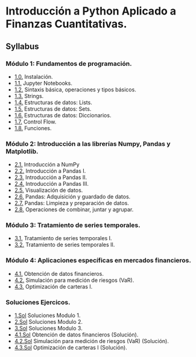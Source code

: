 # Introducción a Python Aplicado a Finanzas Cuantitativas.

## Syllabus
### Módulo 1: Fundamentos de programación.
* [1.0.](module_1/1_00.ipynb) Instalación.
* [1.1.](module_1/1_01.ipynb) Jupyter Notebooks.
* [1.2.](module_1/1_02.ipynb) Sintaxis básica, operaciones y tipos básicos.
* [1.3.](module_1/1_03.ipynb) Strings.
* [1.4.](module_1/1_04.ipynb) Estructuras de datos: Lists.
* [1.5.](module_1/1_05.ipynb) Estructuras de datos: Sets.
* [1.6.](module_1/1_06.ipynb) Estructuras de datos: Diccionarios.
* [1.7.](module_1/1_07.ipynb) Control Flow.
* [1.8.](module_1/1_08.ipynb) Funciones.


### Módulo 2: Introducción a las librerías Numpy, Pandas y Matplotlib.
* [2.1.](module_2/2_01.ipynb) Introducción a NumPy
* [2.2.](module_2/2_02.ipynb) Introducción a Pandas I.
* [2.3.](module_2/2_03.ipynb) Introducción a Pandas II.
* [2.4.](module_2/2_04.ipynb) Introducción a Pandas III.
* [2.5.](module_2/2_05.ipynb) Visualización de datos.
* [2.6.](module_2/2_06.ipynb) Pandas: Adquisición y guardado de datos.
* [2.7.](module_2/2_07.ipynb) Pandas: Limpieza y preparación de datos.
* [2.8.](module_2/2_07.ipynb) Operaciones de combinar, juntar y agrupar.


### Módulo 3: Tratamiento de series temporales.
* [3.1.](module_3/3_01.ipynb) Tratamiento de series temporales I.
* [3.2.](module_3/3_02.ipynb) Tratamiento de series temporales II.


### Módulo 4: Aplicaciones específicas en mercados financieros.
* [4.1.](module_4/4_01.ipynb) Obtención de datos financieros.
* [4.2.](module_4/4_02.ipynb) Simulación para medición de riesgos (VaR).
* [4.3.](module_4/4_03.ipynb) Optimización de carteras I.


### Soluciones Ejercicos.
* [1.Sol](ejercicios_soluciones/soluciones_modulo_1.ipynb) Soluciones Modulo 1.
* [2.Sol](ejercicios_soluciones/soluciones_modulo_2.ipynb) Soluciones Modulo 2.
* [3.Sol](ejercicios_soluciones/soluciones_modulo_3.ipynb) Soluciones Modulo 3.
* [4.1.Sol](ejercicios_soluciones/4_01_Solution.ipynb) Obtención de datos financieros  (Solución).
* [4.2.Sol](ejercicios_soluciones/4_02_Solution.ipynb) Simulación para medición de riesgos (VaR) (Solución).
* [4.3.Sol](ejercicios_soluciones/4_03_Solution.ipynb) Optimización de carteras I (Solución).